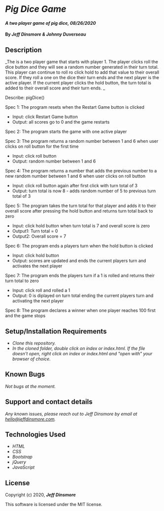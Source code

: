  # _Pig Dice Game_

#### _A two player game of pig dice, 08/26/2020_

#### By _Jeff Dinsmore & Johnny Duverseau_

## Description

_The is a two player game that starts with player 1. The player clicks roll the dice button and they will see a random number generated in their turn total. This player can continue to roll ro click hold to add that value to their overall score. If they roll a one on the dice their turn ends and the next player is the active player. If the current player clicks the hold button, the turn total is added to their overall score and their turn ends. _

Describe: pigDice()

Spec 1: The program resets when the Restart Game button is clicked
* Input: click Restart Game button
* Output: all scores go to 0 and the game restarts

Spec 2: The program starts the game with one active player

Spec 3: The program returns a random number between 1 and 6 when user clicks on roll button for the first time
* Input: click roll button
* Output: random number between 1 and 6

Spec 4: The program returns a number that adds the previous number to a new random number between 1 and 6 when user clicks on roll button
* Input: click roll button again after first click with turn total of 3
* Output: turn total is now 8 - adds random number of 5 to previous turn total of 3

Spec 5: The program takes the turn total for that player and adds it to their overall score after pressing the hold button and returns turn total back to zero
* Input: click hold button when turn total is 7 and overall score is zero
* Output1: Turn total = 0
* Output2: Overall score = 7

Spec 6: The program ends a players turn when the hold button is clicked
* Input: click hold button
* Output: scores are updated and ends the current players turn and activates the next player

Spec 7: The program ends the players turn if a 1 is rolled and returns their turn total to zero
* Input: click roll and rolled a 1
* Output: 0 is diplayed on turn total ending the current players turn and activating the next player

Spec 8: The program declares a winner when one player reaches 100 first and the game stops


## Setup/Installation Requirements

* _Clone this repository._
* _In the cloned folder, double click on index or index.html. If the file doesn't open, right click on index or index.html and "open with" your browser of choice._

## Known Bugs

_Not bugs at the moment._

## Support and contact details

_Any known issues, please reach out to Jeff Dinsmore by email at hello@jeffdinsmore.com._

## Technologies Used

* _HTML_
* _CSS_
* _Bootstrap_
* _jQuery_
* _JavaScript_

## License

Copyright (c) 2020, **_Jeff Dinsmore_**

This software is licensed under the MIT license.
